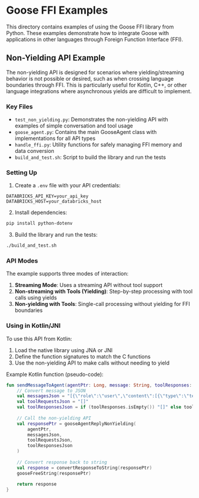 # Goose FFI Examples

This directory contains examples of using the Goose FFI library from Python. These examples demonstrate how to integrate Goose with applications in other languages through Foreign Function Interface (FFI).

## Non-Yielding API Example

The non-yielding API is designed for scenarios where yielding/streaming behavior is not possible or desired, such as when crossing language boundaries through FFI. This is particularly useful for Kotlin, C++, or other language integrations where asynchronous yields are difficult to implement.

### Key Files

- `test_non_yielding.py`: Demonstrates the non-yielding API with examples of simple conversation and tool usage
- `goose_agent.py`: Contains the main GooseAgent class with implementations for all API types
- `handle_ffi.py`: Utility functions for safely managing FFI memory and data conversion
- `build_and_test.sh`: Script to build the library and run the tests

### Setting Up

1. Create a `.env` file with your API credentials:

```
DATABRICKS_API_KEY=your_api_key
DATABRICKS_HOST=your_databricks_host
```

2. Install dependencies:

```bash
pip install python-dotenv
```

3. Build the library and run the tests:

```bash
./build_and_test.sh
```

### API Modes

The example supports three modes of interaction:

1. **Streaming Mode**: Uses a streaming API without tool support
2. **Non-streaming with Tools (Yielding)**: Step-by-step processing with tool calls using yields
3. **Non-yielding with Tools**: Single-call processing without yielding for FFI boundaries

### Using in Kotlin/JNI

To use this API from Kotlin:

1. Load the native library using JNA or JNI
2. Define the function signatures to match the C functions
3. Use the non-yielding API to make calls without needing to yield

Example Kotlin function (pseudo-code):

```kotlin
fun sendMessageToAgent(agentPtr: Long, message: String, toolResponses: List<Pair<String, String>>): String {
    // Convert message to JSON
    val messagesJson = "[{\"role\":\"user\",\"content\":[{\"type\":\"text\",\"text\":\"$message\"}]}]"
    val toolRequestsJson = "[]"
    val toolResponsesJson = if (toolResponses.isEmpty()) "[]" else toolResponsesToJson(toolResponses)
    
    // Call the non-yielding API
    val responsePtr = gooseAgentReplyNonYielding(
        agentPtr,
        messagesJson,
        toolRequestsJson,
        toolResponsesJson
    )
    
    // Convert response back to string
    val response = convertResponseToString(responsePtr)
    gooseFreeString(responsePtr)
    
    return response
}
```